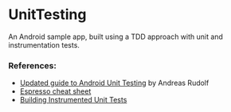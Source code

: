# UnitTesting

An Android sample app, built using a TDD approach with unit and instrumentation tests.

### References:

* [Updated guide to Android Unit Testing](http://android.serverbox.ch/?p=1597) by Andreas Rudolf
* [Espresso cheat sheet](https://google.github.io/android-testing-support-library/docs/espresso/cheatsheet/index.html)
* [Building Instrumented Unit Tests](https://developer.android.com/training/testing/unit-testing/instrumented-unit-tests.html)